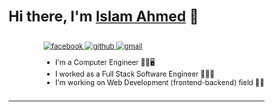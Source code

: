 # Hi there, I'm [Islam Ahmed][facebook] 👋

<div style="display:flex;justify-content: space-between;flex-wrap: no-wrap">
    
<div>
    <img align="right" src="https://media.tenor.com/images/334cf1e2aa89a90a274f5a4040d1a6ec/tenor.gif" alt="">
</div>
    
<div>



[
    ![facebook](https://img.shields.io/badge/islam%20ahmed-blue?style=flat&logo=facebook&logoColor=white&logoWidth=20)
][facebook]
[
    ![github](https://img.shields.io/badge/islamahmed1610-333333?style=flat&logo=github&logoColor=white&logoWidth=20)
][github]
[
    ![gmail](https://img.shields.io/badge/Gmail-ff0000?style=flat&logo=gmail&logoColor=white&logoWidth=20)
][gmail]


- I'm a Computer Engineer 👨‍💻🖥️
- I worked as a Full Stack Software Engineer 👨‍💻🌐
- I'm working on Web Development (frontend-backend) field 📡🌐

</div>

</div>

---




<!-- variables -->
[facebook]: https://www.facebook.com/profile.php?id=100011457578267
[github]: https://github.com/IslamAhmed0
[gmail]: mailto:islam.abdou996@gmail.com



